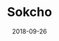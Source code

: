 ---
title: Sokcho
date: 2018-09-26
countries:
  - South Korea
resources:
  - src: DSCF0156.jpg
    params: 
      weight: 0
  - src: DSCF0157.jpg
    params: 
      weight: 1
  - src: feature.jpg
    params: 
      weight: 2
  - src: DSCF0158.jpg
    params: 
      weight: 3
  - src: DSCF0190.jpg
    params: 
      weight: 4
  - src: DSCF0203.jpg
    params: 
      weight: 5
  - src: DSCF0123.jpg
    params: 
      weight: 6
  - src: DSCF01218.jpg
    params: 
      weight: 7
  - src: DSCF0220.jpg
    params: 
      weight: 8
  - src: DSCF0260.jpg
    params: 
      weight: 9
  - src: DSCF0270.jpg
    params: 
      weight: 10
---